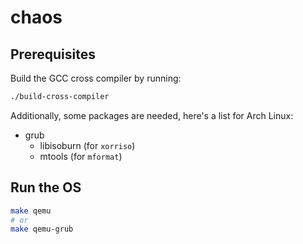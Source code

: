 # chaos

## Prerequisites

Build the GCC cross compiler by running:
```sh
./build-cross-compiler
```

Additionally, some packages are needed, here's a list for Arch Linux:
- grub
  - libisoburn (for `xorriso`)
  - mtools (for `mformat`)

## Run the OS

```sh
make qemu
# or
make qemu-grub
```
